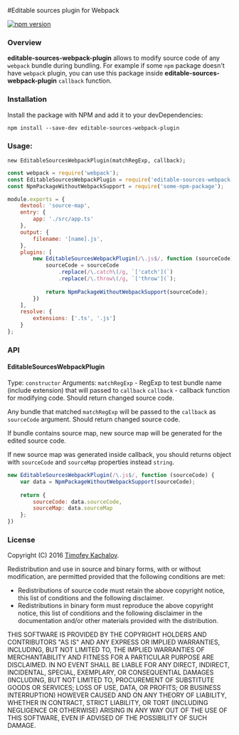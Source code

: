 #Editable sources plugin for Webpack

[![npm version](https://badge.fury.io/js/editable-sources-webpack-plugin.svg)](https://badge.fury.io/js/editable-sources-webpack-plugin)

### Overview
**editable-sources-webpack-plugin** allows to modify source code of any `webpack` bundle during bundling. For example if some `npm` package doesn't have `webpack` plugin, you can use this package inside **editable-sources-webpack-plugin** `callback` function.

### Installation

Install the package with NPM and add it to your devDependencies:

`npm install --save-dev editable-sources-webpack-plugin`

### Usage:

`new EditableSourcesWebpackPlugin(matchRegExp, callback);`

```javascript
const webpack = require('webpack');
const EditableSourcesWebpackPlugin = require('editable-sources-webpack-plugin');
const NpmPackageWithoutWebpackSupport = require('some-npm-package');

module.exports = {
    devtool: 'source-map',
    entry: {
        app: './src/app.ts'
    },
    output: {
        filename: '[name].js',
    },
    plugins: [
        new EditableSourcesWebpackPlugin(/\.js$/, function (sourceCode) {
            sourceCode = sourceCode
                .replace(/\.catch\(/g, `['catch'](`)
                .replace(/\.throw\(/g, `['throw'](`);
            
            return NpmPackageWithoutWebpackSupport(sourceCode);
        })
    ],
    resolve: {
        extensions: ['.ts', '.js']
    }
};
```

### API
#### EditableSourcesWebpackPlugin
Type: `constructor`
Arguments: 
`matchRegExp` - RegExp to test bundle name (include extension) that will passed to `callback`
`callback` - callback function for modifying code. Should return changed source code.

Any bundle that matched `matchRegExp` will be passed to the `callback` as `sourceCode` argument. Should return changed source code.

If bundle contains source map, new source map will be generated for the edited source code.

If new source map was generated inside callback, you should returns object with `sourceCode` and `sourceMap` properties instead `string`.
```javascript
new EditableSourcesWebpackPlugin(/\.js$/, function (sourceCode) {
    var data = NpmPackageWithoutWebpackSupport(sourceCode);
    
    return {
        sourceCode: data.sourceCode,
        sourceMap: data.sourceMap
    };
})
```

### License
Copyright (C) 2016 [Timofey Kachalov](http://github.com/sanex3339).

Redistribution and use in source and binary forms, with or without
modification, are permitted provided that the following conditions are met:

  * Redistributions of source code must retain the above copyright
    notice, this list of conditions and the following disclaimer.
  * Redistributions in binary form must reproduce the above copyright
    notice, this list of conditions and the following disclaimer in the
    documentation and/or other materials provided with the distribution.

THIS SOFTWARE IS PROVIDED BY THE COPYRIGHT HOLDERS AND CONTRIBUTORS "AS IS"
AND ANY EXPRESS OR IMPLIED WARRANTIES, INCLUDING, BUT NOT LIMITED TO, THE
IMPLIED WARRANTIES OF MERCHANTABILITY AND FITNESS FOR A PARTICULAR PURPOSE
ARE DISCLAIMED. IN NO EVENT SHALL <COPYRIGHT HOLDER> BE LIABLE FOR ANY
DIRECT, INDIRECT, INCIDENTAL, SPECIAL, EXEMPLARY, OR CONSEQUENTIAL DAMAGES
(INCLUDING, BUT NOT LIMITED TO, PROCUREMENT OF SUBSTITUTE GOODS OR SERVICES;
LOSS OF USE, DATA, OR PROFITS; OR BUSINESS INTERRUPTION) HOWEVER CAUSED AND
ON ANY THEORY OF LIABILITY, WHETHER IN CONTRACT, STRICT LIABILITY, OR TORT
(INCLUDING NEGLIGENCE OR OTHERWISE) ARISING IN ANY WAY OUT OF THE USE OF
THIS SOFTWARE, EVEN IF ADVISED OF THE POSSIBILITY OF SUCH DAMAGE.